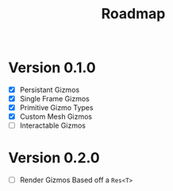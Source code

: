 <div align="center">

# Roadmap

</div>

<br>

# Version 0.1.0
- [X] Persistant Gizmos
- [X] Single Frame Gizmos
- [X] Primitive Gizmo Types
- [X] Custom Mesh Gizmos
- [ ] Interactable Gizmos

# Version 0.2.0
- [ ] Render Gizmos Based off a `Res<T>`
